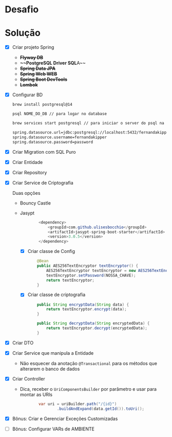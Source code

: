 # Desafio

[](https://github.com/backend-br/desafios/blob/master/cryptography/PROBLEM.md)

# Solução

- [x]  Criar projeto Spring
    - **~~Flyway DB~~**
    - **~~PostgreSQL Driver SQL**A~~
    - **~~Spring Data JPA~~**
    - **~~Spring Web WEB~~**
    - **~~Spring Boot DevTools~~**
    - **~~Lombok~~**
- [x]  Configurar BD
    
    ```bash
    brew install postgresql@14
    
    psql NOME_DO_DB // para logar no database
    
    brew services start postgresql // para iniciar o server do psql na maquina
    ```
    
    ```bash
    spring.datasource.url=jdbc:postgresql://localhost:5432/fernandakipper
    spring.datasource.username=fernandakipper
    spring.datasource.password=password
    ```
    
- [x]  Criar Migration com SQL Puro
- [x]  Criar Entidade
- [x]  Criar Repository
- [x]  Criar Service de Criptografia
    
    Duas opções
    
    - Bouncy Castle
    - Jasypt
        
        ```java
        		<dependency>
        			<groupId>com.github.ulisesbocchio</groupId>
        			<artifactId>jasypt-spring-boot-starter</artifactId>
        			<version>3.0.5</version>
        		</dependency>
        ```
        
        - [x]  Criar classe de Config
            
            ```java
                @Bean
                public AES256TextEncryptor textEncryptor() {
                    AES256TextEncryptor textEncryptor = new AES256TextEncryptor();
                    textEncryptor.setPassword(NOSSA_CHAVE);
                    return textEncryptor;
                }
            ```
            
        - [x]  Criar classe de criptografia
            
            ```java
                public String encryptData(String data) {
                    return textEncryptor.encrypt(data);
                }
            
                public String decryptData(String encryptedData) {
                    return textEncryptor.decrypt(encryptedData);
                }
            ```
            
- [x]  Criar DTO
- [x]  Criar Service que manipula a Entidade
    - Não esquecer da anotação `@Transactional` para os métodos que alterarem o banco de dados
- [x]  Criar Controller
    - Dica, receber o `UriComponentsBuilder` por parâmetro e usar para montar as URIs
        
        ```java
                var uri = uriBuilder.path("/{id}")
                        .buildAndExpand(data.getId()).toUri();
        ```
        
- [x]  Bônus: Criar e Gerenciar Exceções Customizadas
- [ ]  Bônus: Configurar VARs de AMBIENTE
